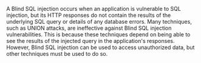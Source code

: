 A Blind SQL injection occurs when an application is vulnerable to SQL injection, but its HTTP responses do not contain the results of the underlying SQL query or details of any database errors. Many techniques, such as UNION attacks, are ineffective against Blind SQL injection vulnerabilities. This is because these techniques depend on being able to see the results of the injected query in the application's responses. However, Blind SQL injection can be used to access unauthorized data, but other techniques must be used to do so.